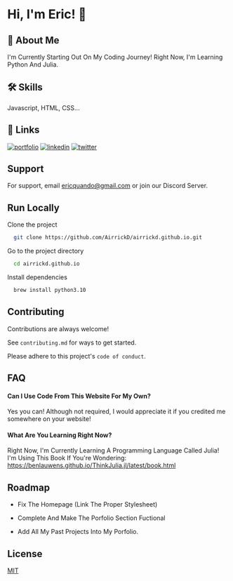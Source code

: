 
# Hi, I'm Eric! 👋


## 🚀 About Me
I'm Currently Starting Out On My Coding Journey! Right Now, I'm Learning Python And Julia.


## 🛠 Skills
Javascript, HTML, CSS...


## 🔗 Links
[![portfolio](https://img.shields.io/badge/my_portfolio-000?style=for-the-badge&logo=ko-fi&logoColor=white)](https://airrickd.github.io/)
[![linkedin](https://img.shields.io/badge/linkedin-0A66C2?style=for-the-badge&logo=linkedin&logoColor=white)](https://www.linkedin.com/)
[![twitter](https://img.shields.io/badge/twitter-1DA1F2?style=for-the-badge&logo=twitter&logoColor=white)](https://twitter.com/)


## Support

For support, email ericquando@gmail.com or join our Discord Server.


## Run Locally

Clone the project

```bash
  git clone https://github.com/AirrickD/airrickd.github.io.git
```

Go to the project directory

```bash
  cd airrickd.github.io
```

Install dependencies

```bash
  brew install python3.10
```



## Contributing

Contributions are always welcome!

See `contributing.md` for ways to get started.

Please adhere to this project's `code of conduct`.


## FAQ

#### Can I Use Code From This Website For My Own?

Yes you can! Although not required, I would appreciate it if you credited me somewhere on your website! 

#### What Are You Learning Right Now?

Right Now, I'm Currently Learning A Programming Language Called Julia! I'm Using This Book If You're Wondering: https://benlauwens.github.io/ThinkJulia.jl/latest/book.html


## Roadmap

- Fix The Homepage (Link The Proper Stylesheet)

- Complete And Make The Porfolio Section Fuctional

- Add All My Past Projects Into My Porfolio.


## License

[MIT](https://choosealicense.com/licenses/mit/)


